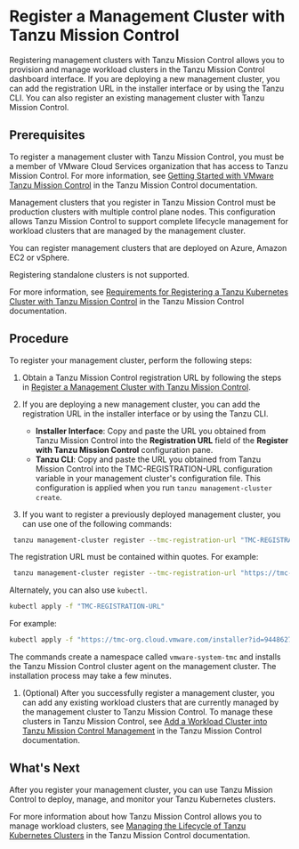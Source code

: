 # Register a Management Cluster with Tanzu Mission Control

Registering management clusters with Tanzu Mission Control allows you to provision and manage workload clusters in the Tanzu Mission Control dashboard interface. If you are deploying a new management cluster, you can add the registration URL in the installer interface or by using the Tanzu CLI. You can also register an existing management cluster with Tanzu Mission Control.

## Prerequisites

To register a management cluster with Tanzu Mission Control, you must be a member of VMware Cloud Services organization that has access to Tanzu Mission Control. For more information, see [Getting Started with VMware Tanzu Mission Control](https://docs.vmware.com/en/VMware-Tanzu-Mission-Control/services/tanzumc-getstart/GUID-6BCCD353-CE6A-494B-A1E4-72304DC9FA7F.html) in the Tanzu Mission Control documentation.

Management clusters that you register in Tanzu Mission Control must be production clusters with multiple control plane nodes. This configuration allows Tanzu Mission Control to support complete lifecycle management for workload clusters that are managed by the management cluster.

You can register management clusters that are deployed on Azure, Amazon EC2 or vSphere.

Registering standalone clusters is not supported.

For more information, see [Requirements for Registering a Tanzu Kubernetes Cluster with Tanzu Mission Control](https://docs.vmware.com/en/VMware-Tanzu-Mission-Control/services/tanzumc-concepts/GUID-3AE5F733-7FA7-4B34-8935-C25D41D15EF9.html) in the Tanzu Mission Control documentation.

## Procedure

To register your management cluster, perform the following steps:

   1. Obtain a Tanzu Mission Control registration URL by following the steps in [Register a Management Cluster with Tanzu Mission Control](https://docs.vmware.com/en/VMware-Tanzu-Mission-Control/services/tanzumc-using/GUID-EB507AAF-5F4F-400F-9623-BA611233E0BD.html).

   1. If you are deploying a new management cluster, you can add the registration URL in the installer interface or by using the Tanzu CLI.
      *  **Installer Interface**: Copy and paste the URL you obtained from Tanzu Mission Control into the **Registration URL** field of the **Register with Tanzu Mission Control** configuration pane.
      *  **Tanzu CLI**: Copy and paste the URL you obtained from Tanzu Mission Control into the TMC-REGISTRATION-URL configuration variable in your management cluster's configuration file. This configuration is applied when you run `tanzu management-cluster create`.

   1. If you want to register a previously deployed  management cluster, you can use one of the following commands:

   ```sh
    tanzu management-cluster register --tmc-registration-url "TMC-REGISTRATION-URL"
   ```

   The registration URL must be contained within quotes. For example:

   ```sh
    tanzu management-cluster register --tmc-registration-url "https://tmc-org.cloud.vmware.com/installer?id=9448627322axe82e2fb042f84517710390d02c9e677f09199a36e2cff659859e&source=registration"
   ```

   Alternately, you can also use `kubectl`.

   ```sh
   kubectl apply -f "TMC-REGISTRATION-URL"
   ```

   For example:

   ```sh
   kubectl apply -f "https://tmc-org.cloud.vmware.com/installer?id=9448627322axe82e2fb042f84517710390d02c9e677f09199a36e2cff659859e&source=registration"
   ```

   The commands create a namespace called `vmware-system-tmc` and installs the Tanzu Mission Control cluster agent on the management cluster. The installation process may take a few minutes.

   1. (Optional) After you successfully register a management cluster, you can add any existing workload clusters that are currently managed by the management cluster to Tanzu Mission Control. To manage these clusters in Tanzu Mission Control, see [Add a Workload Cluster into Tanzu Mission Control Management](https://docs.vmware.com/en/VMware-Tanzu-Mission-Control/services/tanzumc-using/GUID-78908829-CB4E-459F-AA81-BEA415EC9A11.html) in the Tanzu Mission Control documentation.

## What's Next

After you register your management cluster, you can use Tanzu Mission Control to deploy, manage, and monitor your Tanzu Kubernetes clusters.

For more information about how Tanzu Mission Control allows you to manage workload clusters, see [Managing the Lifecycle of Tanzu Kubernetes Clusters](
https://docs.vmware.com/en/VMware-Tanzu-Mission-Control/services/tanzumc-using/GUID-1F847180-1F98-4F8F-9062-46DE9AD8F79D.html) in the Tanzu Mission Control documentation.
